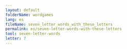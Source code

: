 ```yaml
---
layout: default
folderName: wordgames
lang: es
fileName: seven_letter_words_with_these_letters
permalink: es/seven-letter-words-with-these-letters
tool: seven-letter-words
letter: 7
---
```

